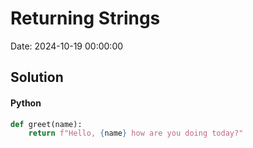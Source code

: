 # Returning Strings

Date: 2024-10-19 00:00:00

## Solution

#### Python
```python
def greet(name):
    return f"Hello, {name} how are you doing today?"
 ```